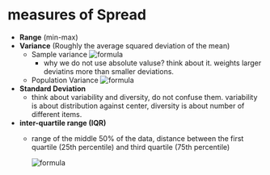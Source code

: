 # measures of Spread
- **Range** (min-max)
- **Variance** (Roughly the average squared deviation of the mean)
  - Sample variance 
    ![formula](https://render.githubusercontent.com/render/math?math=s^2=\frac{\sum_{i=1}^n(x_i-x_i)^2}{n-1})
    - why we do not use absolute valuse? think about it. weights larger deviatins more than smaller deviations.
  - Population Variance ![formula](https://render.githubusercontent.com/render/math?math=\sigma^2)
- **Standard Deviation** 
  - think about variability and diversity, do not confuse them. variability is about distribution against center, diversity is about number of different items.
- **inter-quartile range (IQR)**
  - range of the middle 50% of the data, distance between the first quartile (25th percentile) and third quartile (75th percentile)

    ![formula](https://render.githubusercontent.com/render/math?math=IQR=Q3-Q1)

